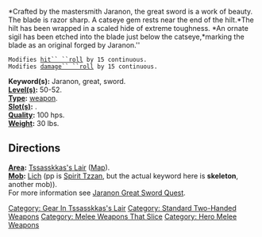 *Crafted by the mastersmith Jaranon, the great sword is a work of
beauty. The blade is razor sharp. A catseye gem rests near the end of
the hilt.*The hilt has been wrapped in a scaled hide of extreme
toughness. *An ornate sigil has been etched into the blade just below
the catseye,*marking the blade as an original forged by Jaranon.''

`Modifies `[`hit`` ``roll`](Hit_Roll.md "wikilink")` by 15 continuous.`  
`Modifies `[`damage`` ``roll`](Damage_Roll.md "wikilink")` by 15 continuous.`

**Keyword(s):** Jaranon, great, sword.  
**[Level(s)](Object_Level.md "wikilink"):** 50-52.  
**[Type](:Category:_Object_Types.md "wikilink"):**
[weapon](:Category:_Melee_Weapons.md "wikilink").  
**[Slot(s)](Object_Slots.md "wikilink"):** <wielded>.  
**[Quality](Object_Quality.md "wikilink"):** 100 hps.  
**[Weight](Object_Weight.md "wikilink"):** 30 lbs.  

## Directions

**[Area](:Category:_Areas.md "wikilink"):** [ Tssasskkas's
Lair](:Category:_Tssasskkas's_Lair.md "wikilink")
([Map](Tssasskkas's_Lair_Map.md "wikilink")).  
**[Mob](:Category:_Mobs.md "wikilink"):** [Lich](Lich "wikilink") (pp is
[Spirit Tzzan](Spirit_Tzzan "wikilink"), but the actual keyword here is
**skeleton**, another mob)).  
For more information see [Jaranon Great Sword
Quest](Jaranon_Great_Sword_Quest "wikilink").

[Category: Gear In Tssasskkas's
Lair](Category:_Gear_In_Tssasskkas's_Lair "wikilink") [Category:
Standard Two-Handed
Weapons](Category:_Standard_Two-Handed_Weapons "wikilink") [Category:
Melee Weapons That Slice](Category:_Melee_Weapons_That_Slice "wikilink")
[Category: Hero Melee Weapons](Category:_Hero_Melee_Weapons "wikilink")
